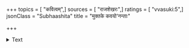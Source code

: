 +++
topics = [ "कवित्वम्",]
sources = [ "राजशेखरः",]
ratings = [ "vvasuki:5",]
jsonClass = "Subhaashita"
title = "मुक्तके कवयो'नन्ताः"

+++

<details><summary>Text</summary>

मुक्तके कवयो'नन्ताः प्रबन्धे कावयः शतम्   
कविरेको महाकाव्ये द्वौ वा दुर्लभास्त्रायः
</details>
